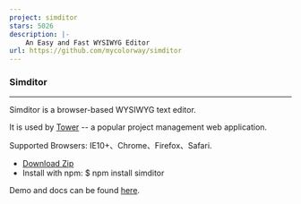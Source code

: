 ```yaml
---
project: simditor
stars: 5026
description: |-
    An Easy and Fast WYSIWYG Editor
url: https://github.com/mycolorway/simditor
---
```


### Simditor

---

Simditor is a browser-based WYSIWYG text editor.

It is used by [Tower](http://tower.im) -- a popular project management web application.

Supported Browsers: IE10+、Chrome、Firefox、Safari.
* [Download Zip](https://github.com/mycolorway/simditor/releases)
* Install with npm: $ npm install simditor</li>

Demo and docs can be found [here](http://simditor.tower.im/).

